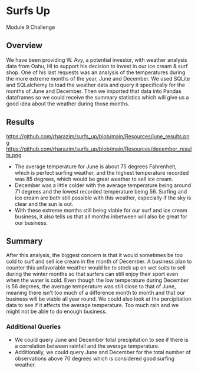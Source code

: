 # Surfs Up
Module 9 Challenge

## Overview
We have been providing W. Avy, a potential investor, with weather analysis data from Oahu, HI to support his decision to invest in our ice cream & surf shop. One of his last requests was an analysis of the temperatures during the more extreme months of the year, June and December. We used SQLite and SQLalchemy to load the weather data and query it specifically for the months of June and December. Then we imported that data into Pandas dataframes so we could receive the summary statistics which will give us a good idea about the weather during those months.

## Results
https://github.com/rharazim/surfs_up/blob/main/Resources/june_results.png
https://github.com/rharazim/surfs_up/blob/main/Resources/december_results.png
- The average temperature for June is about 75 degrees Fahrenheit, which is perfect surfing weather, and the highest temperature recorded was 85 degrees, which would be great weather to sell ice cream.
- December was a little colder with the average temperature being around 71 degrees and the lowest recorded temperature being 56. Surfing and ice cream are both still possible with this weather, especially if the sky is clear and the sun is out.
- With these extreme months still being viable for our surf and ice cream business, it also tells us that all months inbetween will also be great for our business.

## Summary
After this analysis, the biggest concern is that it would sometimes be too cold to surf and sell ice cream in the month of December. A business plan to counter this unfavorable weather would be to stock up on wet suits to sell during the winter months so that surfers can still enjoy their sport even when the water is cold. Even though the low temperature during December is 56 degrees, the average temperature was still close to that of June, meaning there isn't too much of a difference month to month and that our business will be viable all year round. We could also look at the percipitation data to see if it affects the average temperature. Too much rain and we might not be able to do enough business. 
### Additional Queries
- We could query June and December total precipitation to see if there is a correlation between rainfall and the average temperature.
- Additionally, we could query June and December for the total number of observations above 70 degrees which is considered good surfing weather.



